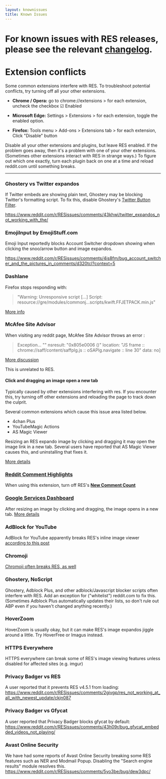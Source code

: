 ```yaml
---
layout: knownissues
title: Known Issues
---
```


# For known issues with RES releases, please see the relevant [changelog](https://redditenhancementsuite.com/releases/).

# Extension conflicts

Some common extensions interfere with RES.  To troubleshoot potential conflicts, try turning off all your other extensions.


* **Chrome / Opera:** go to chrome://extensions > for each extension, uncheck the  checkbox ☑ Enabled

* **Microsoft Edge:** Settings > Extensions > for each extension, toggle the enabled option.

* **Firefox:** Tools menu > Add-ons > Extensions tab > for each extension, Click "Disable" button

Disable all your other extensions and plugins, but leave RES enabled. If the problem goes away, then it's a problem with one of your other extensions. (Sometimes other extensions interact with RES in strange ways.) To figure out which one exactly, turn each plugin back on one at a time and reload reddit.com until something breaks.

---

### Ghostery vs Twitter expandos

If Twitter embeds are showing plain text, Ghostery may be blocking Twitter's formatting script. To fix this, disable Ghostery's [Twitter Button Filter](https://apps.ghostery.com/en/apps/twitter_button).

https://www.reddit.com/r/RESissues/comments/43khwi/twitter_expandos_not_working_with_the/

### EmojiInput by EmojiStuff.com

Emoji Input reportedly blocks Account Switcher dropdown showing when clicking the snoo/arrow button and image expandos.

https://www.reddit.com/r/RESissues/comments/4is8fm/bug_account_switcher_and_the_pictures_in_comments/d320tcl?context=5

### Dashlane

Firefox stops responding with:

> "Warning: Unresponsive script [...] Script: resource://gre/modules/commonj...scripts/kwift.FFJETPACK.min.js"

[More info](https://www.reddit.com/r/firefox/comments/3yzns6/temporary_hangs_on_scriptskwiftffjetpackminjs1/d0zhgv0)

### McAfee Site Advisor 

When visiting any reddit page, McAfee Site Advisor throws an error :

> Exception... "<no message>" nsresult: "0x805e0006 (<unknown>)" location: "JS frame :: chrome://saff/content/saffplg.js :: oSAPlg.navigate :: line 30" data: no]

[More discussion](http://www.reddit.com/r/resissues/comments/3re92n/_/)

This is unrelated to RES. 

#### Click and dragging an image open a new tab

Typically caused by other extensions interfering with res. If you encounter this, try turning off other extensions and reloading the page to track down the culprit. 

Several common extensions which cause this issue area listed below. 

* 4chan Plus
* YouTubeMagic Actions
* AS Magic Viewer

Resizing an RES expando image by clicking and dragging it may open the image link in a new tab. Several users have reported that AS Magic Viewer causes this, and uninstalling that fixes it.

[More details](https://www.reddit.com/r/RESissues/comments/3pje2u/bug_zoom_with_expandables_opens_the_link/)


### [Reddit Comment Highlights](https://github.com/staticfish/Reddit-Comment-Highlights)

When using this extension, turn off RES's **[New Comment Count](https://www.reddit.com/#!settings/newCommentCount)**

### [Google Services Dashboard](https://chrome.google.com/webstore/detail/google-services-dashboard/eijbjfcckboebcapjecehbbbcdojcelo)

After resizing an image by clicking and dragging, the image opens in a new tab. [More details](https://www.reddit.com/r/RESissues/comments/2v48mo/images_open_in_new_tab_after_dragging_to_expand/cofw8o5)

### AdBlock for YouTube

AdBlock for YouTube apparently breaks RES's inline image viewer [according to this post](http://www.reddit.com/r/RESissues/comments/2c4myb/bug_adblock_for_youtube_addon_breaks_images/)

### Chromoji

[Chromoji often breaks RES, as well](https://www.reddit.com/r/RESissues/comments/1wv3ny/sticky_chromoji_is_breaking_redditres_on_windows/)


### Ghostery, NoScript

Ghostery, Adblock Plus, and other adblock/Javascript blocker scripts often interfere with RES. Add an exception for ("whitelist") reddit.com to fix this. (Sometimes Adblock Plus automatically updates their lists, so don't rule out ABP even if you haven't changed anything recently.)

### HoverZoom

HoverZoom is usually okay, but it can make RES's image expandos jiggle around a little.
Try HoverFree or Imagus instead.

### HTTPS Everywhere

HTTPS everywhere can break some of RES's image viewing features unless disabled for affected sites (e.g. imgur)

### Privacy Badger vs RES

A user reported that it prevents RES v4.5.1 from loading: https://www.reddit.com/r/RESissues/comments/2givgp/res_not_working_at_all_with_newest_update/ckjn087

### Privacy Badger vs Gfycat

A user reported that Privacy Badger blocks gfycat by default: https://www.reddit.com/r/RESissues/comments/43h09r/bug_gfycat_embedded_videos_not_playing/

### Avast Online Security

We have had some reports of Avast Online Security breaking some RES features such as NER and Modmail Popup. Disabling the "Search engine results" module resolves this.
https://www.reddit.com/r/RESissues/comments/5yo3be/bug/dew3dpc/

